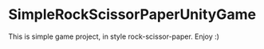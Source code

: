 # SimpleRockScissorPaperUnityGame

This is simple game project, in style rock-scissor-paper. Enjoy :)
